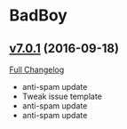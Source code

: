 # BadBoy

## [v7.0.1](https://github.com/funkydude/BadBoy/tree/v7.0.1) (2016-09-18) [](#top)
[Full Changelog](https://github.com/funkydude/BadBoy/compare/v7.0.0...v7.0.1)

-   anti-spam update  
-   Tweak issue template  
-   anti-spam update  
-   anti-spam update  
